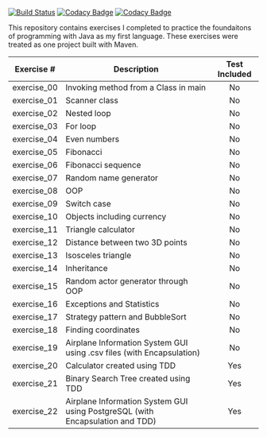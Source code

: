 [![Build Status](https://travis-ci.org/nayema/java-exercises.svg?branch=master)](https://travis-ci.org/nayema/java-exercises)
[![Codacy Badge](https://api.codacy.com/project/badge/Grade/538c73ebb0bf4134bc61af6413d837b8)](https://www.codacy.com/app/nayema/java-exercises?utm_source=github.com&amp;utm_medium=referral&amp;utm_content=nayema/java-exercises&amp;utm_campaign=Badge_Grade)
[![Codacy Badge](https://api.codacy.com/project/badge/Coverage/538c73ebb0bf4134bc61af6413d837b8)](https://www.codacy.com/app/nayema/java-exercises?utm_source=github.com&utm_medium=referral&utm_content=nayema/java-exercises&utm_campaign=Badge_Coverage)

This repository contains exercises I completed to practice the foundaitons of programming with Java as my first language. These exercises were treated as one project built with Maven. 

| Exercise #  | Description                                                                   | Test Included |
|-------------|-------------------------------------------------------------------------------|:-------------:|
| exercise_00 | Invoking method from a Class in main                                          |       No      |
| exercise_01 | Scanner class                                                                 |       No      |
| exercise_02 | Nested loop                                                                   |       No      |
| exercise_03 | For loop                                                                      |       No      |
| exercise_04 | Even numbers                                                                  |       No      |
| exercise_05 | Fibonacci                                                                     |       No      |
| exercise_06 | Fibonacci sequence                                                            |       No      |
| exercise_07 | Random name generator                                                         |       No      |
| exercise_08 | OOP                                                                           |       No      |
| exercise_09 | Switch case                                                                   |       No      |
| exercise_10 | Objects including currency                                                    |       No      |
| exercise_11 | Triangle calculator                                                           |       No      |
| exercise_12 | Distance between two 3D points                                                |       No      |
| exercise_13 | Isosceles triangle                                                            |       No      |
| exercise_14 | Inheritance                                                                   |       No      |
| exercise_15 | Random actor generator through OOP                                            |       No      |
| exercise_16 | Exceptions and Statistics                                                     |       No      |
| exercise_17 | Strategy pattern and BubbleSort                                               |       No      |
| exercise_18 | Finding coordinates                                                           |       No      |
| exercise_19 | Airplane Information System GUI using .csv files (with Encapsulation)         |       No      |
| exercise_20 | Calculator created using TDD                                                  |      Yes      |
| exercise_21 | Binary Search Tree created using TDD                                          |      Yes      |
| exercise_22 | Airplane Information System GUI using PostgreSQL (with Encapsulation and TDD) |      Yes      |
